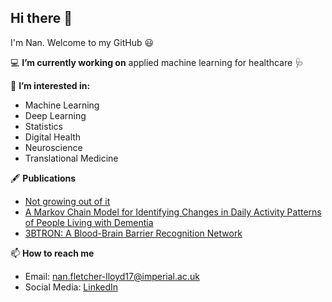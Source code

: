 ## Hi there 👋 

I'm Nan. Welcome to my GitHub 😃

💻 **I’m currently working on** applied machine learning for healthcare 🩺  

📖 **I’m interested in:**

- Machine Learning
- Deep Learning
- Statistics
- Digital Health
- Neuroscience
- Translational Medicine

🖋 **Publications**

- [Not growing out of it](https://github.com/NVFL/NVFL/blob/main/Not%20growing%20out%20of%20it.pdf)
- [A Markov Chain Model for Identifying Changes in Daily Activity Patterns of People Living with Dementia](https://ieeexplore.ieee.org/document/10171194)
- [3BTRON: A Blood-Brain Barrier Recognition Network](https://www.nature.com/articles/s42003-025-08453-6)

📫 **How to reach me**

- Email: nan.fletcher-lloyd17@imperial.ac.uk 
- Social Media: [LinkedIn](https://www.linkedin.com/in/nan-fletcher-lloyd)
